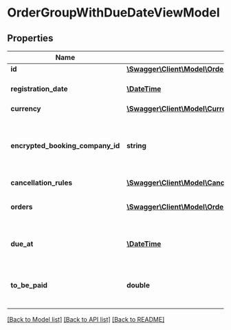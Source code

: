# OrderGroupWithDueDateViewModel

## Properties
Name | Type | Description | Notes
------------ | ------------- | ------------- | -------------
**id** | [**\Swagger\Client\Model\OrderGroupId**](OrderGroupId.md) |  | [optional] 
**registration_date** | [**\DateTime**](\DateTime.md) | Gets or sets registration date. | [optional] 
**currency** | [**\Swagger\Client\Model\CurrencyViewModel**](CurrencyViewModel.md) |  | [optional] 
**encrypted_booking_company_id** | **string** | Gets or sets the company where the order was initially placed. | [optional] 
**cancellation_rules** | [**\Swagger\Client\Model\CancellationRulesViewModel**](CancellationRulesViewModel.md) |  | [optional] 
**orders** | [**\Swagger\Client\Model\OrderExtendedForOrderGroupViewModel[]**](OrderExtendedForOrderGroupViewModel.md) | Gets or sets orders in order group. | [optional] 
**due_at** | [**\DateTime**](\DateTime.md) | Gets or sets when the payment is due. | [optional] 
**to_be_paid** | **double** | Gets or sets how much money should be paid. | [optional] 

[[Back to Model list]](../../README.md#documentation-for-models) [[Back to API list]](../../README.md#documentation-for-api-endpoints) [[Back to README]](../../README.md)

